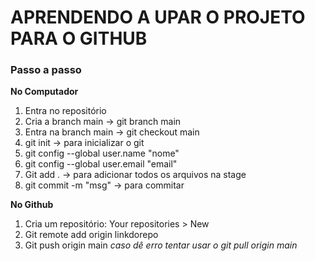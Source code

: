 # APRENDENDO A UPAR O PROJETO PARA O GITHUB
### Passo a passo

**No Computador**
1. Entra no repositório
2. Cria a branch main -> git branch main
3. Entra na branch main -> git checkout main
4. git init -> para inicializar o git
5. git config --global user.name "nome" 
6. git config --global user.email "email"
7. Git add . -> para adicionar todos os arquivos na stage
8. git commit -m "msg" -> para commitar 



**No Github**

1. Cria um repositório:
   Your repositories > New 
2. Git remote add origin linkdorepo
3. Git push origin main 
    *caso dê erro tentar usar o git pull origin main*

